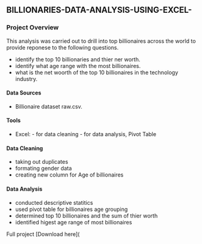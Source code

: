 ## BILLIONARIES-DATA-ANALYSIS-USING-EXCEL-
### Project Overview
This analysis was carried out to drill into top billionaires across the world to provide reponese to the following questions.
- identify the top 10 billionaries and thier ner worth.
- identify what age range with the  most billionaires.
- what is the net woorth of the top 10 billionaires in the technology industry.

#### Data Sources
- Billionaire dataset raw.csv.

#### Tools
- Excel: - for data cleaning
         - for data analysis, Pivot Table

#### Data Cleaning 
- taking out duplicates
- formating gender data
- creating new column for Age of billionaires

#### Data Analysis 
- conducted descriptive statitics
- used pivot table for billionaires age grouping
- determined top 10 billionaires and the sum of thier worth
- identified higest age range of most billionaires

Full project [Download here](
